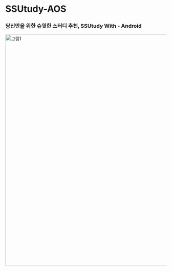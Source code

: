 # SSUtudy-AOS
### 당신만을 위한 슈윗한 스터디 추천, SSUtudy With - Android
<img width="720" alt="그림1" src="https://github.com/SSUtudy-Team/SSUtudy-AOS/assets/108331578/5c3d55c8-b604-409d-bd5d-64fe07f30548">
